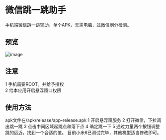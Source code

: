 # 微信跳一跳助手

手机端微信跳一跳辅助，单个APK，无需电脑，过微信刷分检测。

## 预览
![image](https://github.com/jxzhung/WxTiaoYiTiao/raw/master/images/preview.png)

## 注意

1 手机需要ROOT，并给予授权  
2 给本应用开启悬浮窗口权限

## 使用方法
apk文件在/apk/release/app-release.apk
1 开启悬浮窗服务
2 打开微信，下拉调出跳一跳
3 点击中间区域起跳点和落下点
4 确定跳一下
5 通过力量两个按钮调整跳的远近，找到一个合适的值。
目前小米6已测试完毕，其他机型适当修改即可。
